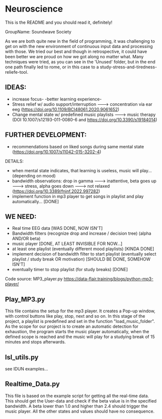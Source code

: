 # Neuroscience

This is the README and you should read it, definitely!

GroupName: Soundwave Society

As we are both quite new in the field of programming, it was challenging to get on with the new environment
of continuous input data and processing with those. We tried our best and though in retrospective, it could have been better
we are proud on how we got along no matter what. Many techniques were tried, as you can see in the 'Unused' folder,
but in the end one path finally led to rome, or in this case to a study-stress-and-tiredness-reliefe-tool.

## IDEAS:
- increase focus- -better learning experience-
- Stress relief w/ audio support/interruption ---> concentration via ear eeg (https://doi.org/10.1109/BCI48061.2020.9061652)
- Change mental state w/ predefined music playlists ---> music therapy (DOI 10.1007/s12193-011-0080-6 and https://doi.org/10.3390/s19184014)

## FURTHER DEVELOPMENT:
- recommendations based on liked songs during same mental state (https://doi.org/10.1007/s11042-015-3202-4)


DETAILS:
- when mental state indicates, that learning is useless, music will play... (depending on mood) 
- bandwidth observations: drop in gamma ---> inattentive, beta goes up ---> stress, alpha goes down ---> not relaxed (https://doi.org/10.3389/fninf.2022.997282)
- implement function in mp3 player to get songs in playlist and play automatically... [DONE]

## WE NEED:
- Real time EEG data [WAS DONE, NOW ISN'T]
- Bandwidth filters (recognize drop and increase / decision tree) (alpha AND/OR beta) 
- music player [DONE, AT LEAST INVISIBLE FOR NOW...]
- at least one playlist (eventually different mood playlists) [KINDA DONE]
- implement decision of bandwidth filter to start playlist (eventually select playlist / study break OR motivation) [SHOULD BE DONE, SOMEHOW ISN'T]
- eventually timer to stop playlist (for study breaks) [DONE]

Code source: MP3_player.py https://data-flair.training/blogs/python-mp3-player/


## Play_MP3.py
This file contains the setup for the mp3 player. It creates a Pop-up window, with control buttons like play, stop, next and so on.
In this stage of the project, a playlist is predefined and set in the function "load_music_folder".
As the scope for our project is to create an automatic detection for exhaustion, the program starts the music player automatically,
when the defined scope is reached and the music will play for a studying break of 15 minutes and stops afterwards.

## lsl_utils.py
see IDUN examples...

## Realtime_Data.py
This file is based on the example script for getting all the real-time data. This should get the User-data and check if the beta 
value is in the specified bandwidth. A beta lower than 1.0 and higher than 2.4 should trigger the music player. All the other 
states and values should have no consequence.



